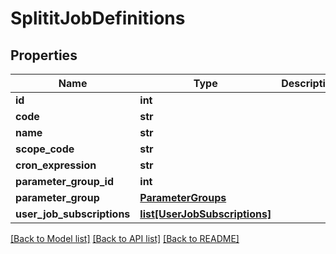 # SplititJobDefinitions

## Properties
Name | Type | Description | Notes
------------ | ------------- | ------------- | -------------
**id** | **int** |  | 
**code** | **str** |  | [optional] 
**name** | **str** |  | [optional] 
**scope_code** | **str** |  | [optional] 
**cron_expression** | **str** |  | [optional] 
**parameter_group_id** | **int** |  | [optional] 
**parameter_group** | [**ParameterGroups**](ParameterGroups.md) |  | [optional] 
**user_job_subscriptions** | [**list[UserJobSubscriptions]**](UserJobSubscriptions.md) |  | [optional] 

[[Back to Model list]](../README.md#documentation-for-models) [[Back to API list]](../README.md#documentation-for-api-endpoints) [[Back to README]](../README.md)


